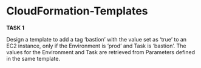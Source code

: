 # CloudFormation-Templates


**TASK 1**

Design a template to add a tag ‘bastion’ with the value set as ‘true’ to an EC2 instance, only if the Environment is ‘prod’ and Task is ‘bastion’. The values for the Environment and Task are retrieved from Parameters defined in the same template.
